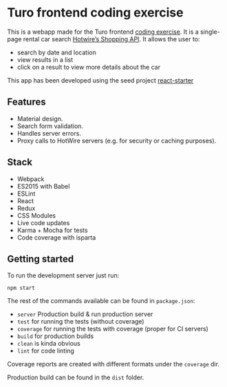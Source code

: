 # Turo frontend coding exercise

This is a webapp made for the Turo frontend [coding exercise](https://github.com/relayrides/coding-exercise).
It is a single-page rental car search [Hotwire’s Shopping API](http://developer.hotwire.com/docs/Rental_Car_Shopping_API).
It allows the user to:

* search by date and location
* view results in a list
* click on a result to view more details about the car

This app has been developed using the seed project [react-starter](https://github.com/tagoro9/react-starter)

## Features

* Material design.
* Search form validation.
* Handles server errors.
* Proxy calls to HotWire servers (e.g. for security or caching purposes).

## Stack

* Webpack
* ES2015 with Babel
* ESLint
* React
* Redux
* CSS Modules
* Live code updates
* Karma + Mocha for tests
* Code coverage with isparta

## Getting started

To run the development server just run:

    npm start
    
The rest of the commands available can be found in `package.json`:

* `server` Production build & run production server
* `test` for running the tests (without coverage)
* `coverage` for running the tests with coverage (proper for CI servers)
* `build` for production builds
* `clean` is kinda obvious
* `lint` for code linting

Coverage reports are created with different formats under the `coverage` dir. 

Production build can be found in the `dist` folder.
